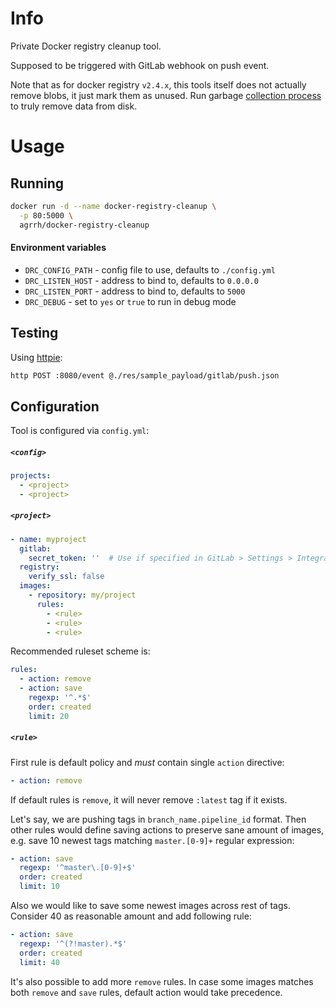 # Info

Private Docker registry cleanup tool.

Supposed to be triggered with GitLab webhook on push event.

Note that as for docker registry `v2.4.x`, this tools itself does not actually remove blobs, it just mark them as unused. Run garbage [collection process](https://docs.docker.com/registry/garbage-collection/) to truly remove data from disk.

# Usage

## Running

```sh
docker run -d --name docker-registry-cleanup \
  -p 80:5000 \
  agrrh/docker-registry-cleanup
```

#### Environment variables

- `DRC_CONFIG_PATH` - config file to use, defaults to `./config.yml`
- `DRC_LISTEN_HOST` - address to bind to, defaults to `0.0.0.0`
- `DRC_LISTEN_PORT` - address to bind to, defaults to `5000`
- `DRC_DEBUG` - set to `yes` or `true` to run in debug mode

## Testing

Using [httpie](https://httpie.org/):

```sh
http POST :8080/event @./res/sample_payload/gitlab/push.json
```

## Configuration

Tool is configured via `config.yml`:

##### `<config>`

```yaml
projects:
  - <project>
  - <project>
```

##### `<project>`

```yaml
- name: myproject
  gitlab:
    secret_token: ''  # Use if specified in GitLab > Settings > Integrations
  registry:
    verify_ssl: false
  images:
    - repository: my/project
      rules:
        - <rule>
        - <rule>
        - <rule>
```

Recommended ruleset scheme is:

```yaml
rules:
  - action: remove
  - action: save
    regexp: '^.*$'
    order: created
    limit: 20
```


##### `<rule>`

First rule is default policy and *must* contain single `action` directive:

```yaml
- action: remove
```

If default rules is `remove`, it will never remove `:latest` tag if it exists.

Let's say, we are pushing tags in `branch_name.pipeline_id` format. Then other rules would define saving actions to preserve sane amount of images, e.g. save 10 newest tags matching `master.[0-9]+` regular expression:

```yaml
- action: save
  regexp: '^master\.[0-9]+$'
  order: created
  limit: 10
```

Also we would like to save some newest images across rest of tags. Consider 40 as reasonable amount and add following rule:

```yaml
- action: save
  regexp: '^(?!master).*$'
  order: created
  limit: 40
```

It's also possible to add more `remove` rules. In case some images matches both `remove` and `save` rules, default action would take precedence.

